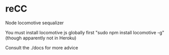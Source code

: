 reCC
====

Node locomotive sequalizer

You must install locomotive js globally first
"sudo npm install locomotive -g" (though apparently not in Heroku)

Consult the ./docs for more advice